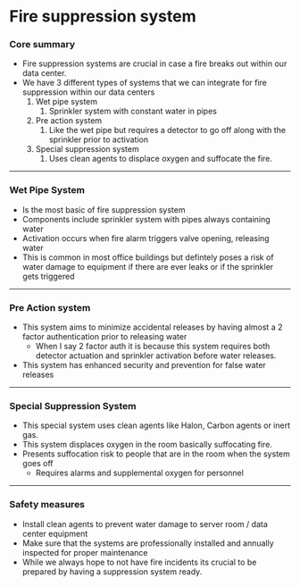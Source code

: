 # Fire suppression system

### Core summary

- Fire suppression systems are crucial in case a fire breaks out within our data center.
- We have 3 different types of systems that we can integrate for fire suppression within our data centers
    1. Wet pipe system
        1. Sprinkler system with constant water in pipes
    2. Pre action system
        1. Like the wet pipe but requires a detector to go off along with the sprinkler prior to activation
    3. Special suppression system
        1. Uses clean agents to displace oxygen and suffocate the fire.

---

### Wet Pipe System

- Is the most basic of fire suppression system
- Components include sprinkler system with pipes always containing water
- Activation occurs when fire alarm triggers valve opening, releasing water
- This is common in most office buildings but defintely poses a risk of water damage to equipment if there are ever leaks or if the sprinkler gets triggered

---

### Pre Action system

- This system aims to minimize accidental releases by having almost a 2 factor authentication prior to releasing water
    - When I say 2 factor auth it is because this system requires both detector actuation and sprinkler activation before water releases.
- This system has enhanced security and prevention for false water releases

---

### Special Suppression System

- This special system uses clean agents like Halon, Carbon agents or inert gas.
- This system displaces oxygen in the room basically suffocating fire.
- Presents suffocation risk to people that are in the room when the system goes off
    - Requires alarms and supplemental oxygen for personnel

---

### Safety measures

- Install clean agents to prevent water damage to server room / data center equipment
- Make sure that the systems are professionally installed and annually inspected for proper maintenance
- While we always hope to not have fire incidents its crucial to be prepared by having a suppression system ready.